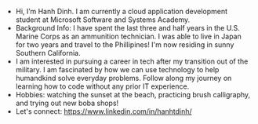 

- Hi, I’m Hanh Dinh. I am currently a cloud application development student at Microsoft Software and Systems Academy. 
- Background Info: I have spent the last three and half years in the U.S. Marine Corps as an ammunition technician. I was able to live in Japan for two years and travel to the    Phillipines! I'm now residing in sunny Southern California.
- I am interested in pursuing a career in tech after my transition out of the military. I am fascinated by how we can use technology to help humandkind solve everyday problems. Follow along my journey on learning how to code without any prior IT experience.
- Hobbies: watching the sunset at the beach, practicing brush calligraphy, and trying out new boba shops!
- Let's connect: https://www.linkedin.com/in/hanhtdinh/


